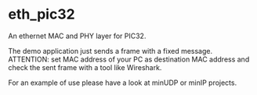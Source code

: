 # eth_pic32
An ethernet MAC and PHY layer for PIC32.

The demo application just sends a frame with a fixed message. 
ATTENTION: set MAC address of your PC as destination MAC address and check the sent frame with a tool like Wireshark.

For an example of use please have a look at minUDP or minIP projects.
